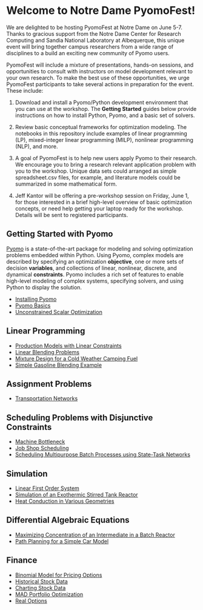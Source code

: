 # Welcome to Notre Dame PyomoFest!

We are delighted to be hosting PyomoFest at Notre Dame on June 5-7. Thanks to gracious support from the Notre Dame Center for Research Computing and Sandia National Laboratory at Albequerque, this unique event will bring together campus researchers from a wide range of disciplines to a build an exciting new community of Pyomo users.

PyomoFest will include a mixture of presentations, hands-on sessions, and opportunities to consult with instructors on model development relevant to your own research. To make the best use of these opportunities, we urge PyomoFest participants to take several actions in preparation for the event.  These include:

1. Download and install a Pyomo/Python development environment that you can use at the workshop.  The **Getting Started** guides below provide instructions on how to install Python, Pyomo, and a basic set of solvers. 

2. Review basic conceptual frameworks for optimization modeling. The notebooks in this repository include examples of linear programming (LP), mixed-integer linear programming (MILP), nonlinear programming (NLP), and more. 

3. A goal of PyomoFest is to help new users apply Pyomo to their research. We encourage you to bring a research relevant application problem with you to the workshop. Unique data sets could arranged as simple spreadsheet.csv files, for example, and literature models could be summarized in some mathematical form.

4. Jeff Kantor will be offering a pre-workshop session on Friday, June 1, for those interested in a brief high-level overview of basic optimization concepts, or need help getting your laptop ready for the workshop. Details will be sent to registered participants.

## Getting Started with Pyomo

[Pyomo](http://www.pyomo.org/) is a state-of-the-art package for modeling and solving optimization problems embedded within Python. Using Pyomo, complex models are described by specifying an optimization **objective**, one or more sets of decision **variables**, and collections of linear, nonlinear, discrete, and dynamical **constraints**. Pyomo includes a rich set of features to enable high-level modeling of complex systems, specifying solvers, and using Python to display the solution.

* [Installing Pyomo](notebooks/intro/Installing_Pyomo.ipynb)
* [Pyomo Basics](notebooks/intro/Pyomo_Basics.ipynb)
* [Unconstrained Scalar Optimization](notebooks/intro/Unconstrained_Scalar_Optimization.ipynb)

## Linear Programming

* [Production Models with Linear Constraints](notebooks/lp/Production_Models_with_Linear_Constraints.ipynb)
* [Linear Blending Problems](notebooks/lp/Linear_Blending_Problem.ipynb)
* [Mixture Design for a Cold Weather Camping Fuel](notebooks/lp/Mixture_Design_Cold_Weather_Fuel.ipynb)
* [Simple Gasoline Blending Example](notebooks/lp/Gasoline_Blending.ipynb)

## Assignment Problems

* [Transportation Networks](notebooks/assignment/Transportation_Networks.ipynb)

## Scheduling Problems with Disjunctive Constraints

* [Machine Bottleneck](notebooks/scheduling/Machine_Bottleneck.ipynb)
* [Job Shop Scheduling](notebooks/scheduling/Job_Shop_Scheduling.ipynb)
* [Scheduling Multipurpose Batch Processes using State-Task Networks](notebooks/scheduling/Scheduling_Multipurpose_Batch_Processes_using_State-Task_Networks.ipynb)

## Simulation

* [Linear First Order System](notebooks/simulation/Linear_First_Order_System.ipynb)
* [Simulation of an Exothermic Stirred Tank Reactor](notebooks/simulation/Exothermic_CSTR.ipynb)
* [Heat Conduction in Various Geometries](notebooks/simulation/Heat_Conduction_in_Various_Geometries.ipynb)

## Differential Algebraic Equations

* [Maximizing Concentration of an Intermediate in a Batch Reactor](notebooks/dae/Maximizing_Concentration_of_an_Intermediate_in_a_Batch_Reactor.ipynb)
* [Path Planning for a Simple Car Model](notebooks/dae/Path_Planning_for_a_Simple_Car.ipynb)

## Finance

* [Binomial Model for Pricing Options](notebooks/finance/Binomial_Model_for_Pricing_Options.ipynb)
* [Historical Stock Data](notebooks/finance/Historical_Stock_Data.ipynb)
* [Charting Stock Data](notebooks/finance/Charting_Stock_Data.ipynb)
* [MAD Portfolio Optimization](notebooks/finance/MAD_Portfolio_Optimization.ipynb)
* [Real Options](notebooks/finance/Real_Options.ipynb)
